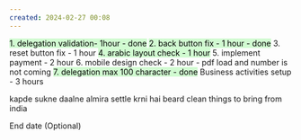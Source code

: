 ```yaml
---
created: 2024-02-27 00:08
---
```

<mark style="background: #BBFABBA6;">1. delegation validation- 1hour - done</mark>
<mark style="background: #BBFABBA6;">2. back button fix - 1 hour - done</mark>
3. reset button fix - 1 hour
<mark style="background: #BBFABBA6;">4. arabic layout check - 1 hour</mark>
5. implement payment - 2 hour
6. mobile design check - 2 hour - pdf load and number is not coming
<mark style="background: #BBFABBA6;">7. delegation max 100 character - done</mark>
Business activities setup - 3 hours

kapde sukne daalne
almira settle krni hai
beard clean
things to bring from india


End date (Optional)
